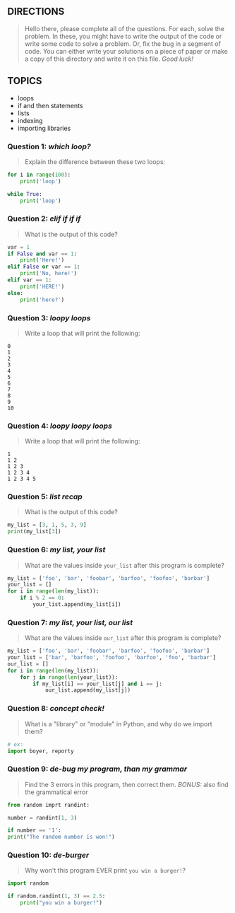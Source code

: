 ## DIRECTIONS
> Hello there, please complete all of the questions. For each, solve the problem. 
> In these, you might have to write the output of the code or write some code to solve a problem. Or, fix the bug in a segment of code.
> You can either write your solutions on a piece of paper or make a copy of this directory and write it on this file.
> *Good luck!*

## TOPICS
* loops
* if and then statements
* lists
* indexing
* importing libraries

### Question 1: *which loop?*
> Explain the difference between these two loops:
```python
for i in range(100):
	print('loop')

while True:
	print('loop')
```

### Question 2: *elif if if if*
> What is the output of this code?
```python
var = 1
if False and var == 1:
	print('Here!')
elif False or var == 1:
	print('No, here!')
elif var == 1:
	print('HERE!')
else:
	print('here?')
```

### Question 3: *loopy loops*
> Write a loop that will print the following:
```
0
1
2
3
4
5
6
7
8
9
10
```

### Question 4: *loopy loopy loops*
> Write a loop that will print the following:
```
1 
1 2 
1 2 3 
1 2 3 4 
1 2 3 4 5
```

### Question 5: *list recap*
> What is the output of this code?
```python
my_list = [3, 1, 5, 3, 9]
print(my_list[3])
```

### Question 6: *my list, your list*
> What are the values inside `your_list` after this program is complete?
```python
my_list = ['foo', 'bar', 'foobar', 'barfoo', 'foofoo', 'barbar']
your_list = []
for i in range(len(my_list)):
	if i % 2 == 0:
		your_list.append(my_list[i])
```

### Question 7: *my	list, your list, our list*
> What are the values inside `our_list` after this program is complete?
```python
my_list = ['foo', 'bar', 'foobar', 'barfoo', 'foofoo', 'barbar']
your_list = ['bar', 'barfoo', 'foofoo', 'barfoo', 'foo', 'barbar']
our_list = []
for i in range(len(my_list)):
	for j in range(len(your_list)):
		if my_list[i] == your_list[j] and i == j:
			our_list.append(my_list[j])
```

### Question 8: *concept check!*
> What is a "library" or "module" in Python, and why do we import them?
```python
# ex:
import boyer, reporty
```

### Question 9: *de-bug my program, than my grammar*
> Find the 3 errors in this program, then correct them.
> *BONUS:* also find the grammatical error
```python
from random imprt randint:

number = randint(1, 3)

if number == '1':
print("The random number is won!")
```

### Question 10: *de-burger*
> Why won't this program EVER print `you win a burger!`?
```python
import random

if random.randint(1, 3) == 2.5:
	print("you win a burger!")
```